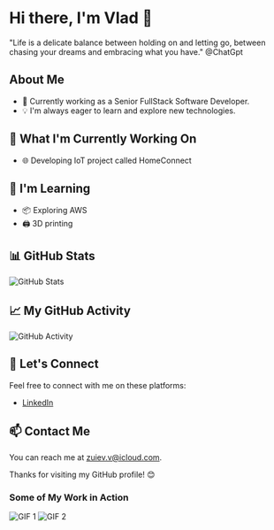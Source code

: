<!-- Introduction -->
# Hi there, I'm Vlad 👋

"Life is a delicate balance between holding on and letting go, between chasing your dreams and embracing what you have."
@ChatGpt

## About Me

- 💼 Currently working as a Senior FullStack Software Developer.
- 💡 I'm always eager to learn and explore new technologies.

## 🚀 What I'm Currently Working On

- 🌐 Developing IoT project called HomeConnect 

## 🌱 I'm Learning

- 📦 Exploring AWS
- 🖨️ 3D printing

## 📊 GitHub Stats

![GitHub Stats](https://github-readme-stats.vercel.app/api?username=vlzuiev&show_icons=true&count_private=true&theme=dracula)

## 📈 My GitHub Activity

![GitHub Activity](https://github-readme-stats.vercel.app/api/wakatime?username=vlzuiev&theme=dracula)

## 🤝 Let's Connect

Feel free to connect with me on these platforms:

- [LinkedIn]([https://www.linkedin.com/in/your-profile](https://www.linkedin.com/in/vladyslav-zuiev-025782175/))

## 📫 Contact Me

You can reach me at [zuiev.v@icloud.com](mailto:zuiev.v@icloud.com).

Thanks for visiting my GitHub profile! 😊

<!-- GIFs -->
### Some of My Work in Action
![GIF 1](https://media.giphy.com/media/your-gif-url1/giphy.gif)
![GIF 2](https://media.giphy.com/media/your-gif-url2/giphy.gif)

